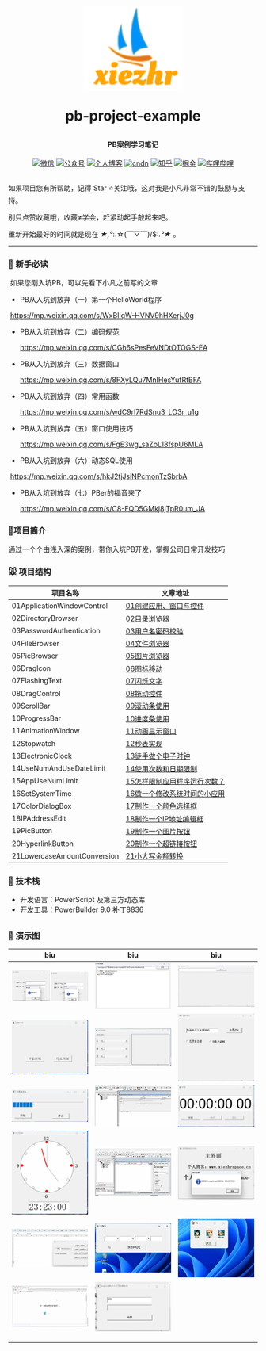 

<p align="center">
	<img alt="logo" width="200px" src="images/logo.png">
</p>
<h1 align="center" style="margin: 30px 0 30px; font-weight: bold;">pb-project-example</h1>
<h4 align="center">PB案例学习笔记</h4>
<p align="center">
  <a href="https://gitee.com/xiezhr/image-learn-bed/raw/master/image/wx.jpg"><img src="https://img.shields.io/badge/weChat-%E5%BE%AE%E4%BF%A1%E5%8F%B7-green.svg" alt="微信"></a>
  <a href="https://gitee.com/xiezhr/image-learn-bed/raw/master/image/微信公众号.png"><img src="https://img.shields.io/badge/%E5%85%AC%E4%BC%97%E5%8F%B7-XiezhrSpace-blue.svg" alt="公众号"></a>
  <a href="https://www.xiezhrspace.cn"><img src="https://img.shields.io/badge/%E4%B8%AA%E4%BA%BA%E5%8D%9A%E5%AE%A2-www.xiezhrspace.cn-orange.svg" alt="个人博客"></a>
  <a href="https://blog.csdn.net/rong09_13"><img src="https://img.shields.io/badge/csdn-CSDN-red.svg" alt="cndn"></a>
   <a href="https://www.zhihu.com/people/rong-xie-49-35/posts"><img 		         src="https://img.shields.io/badge/zhihu-%E7%9F%A5%E4%B9%8E-blue.svg" alt="知乎"></a>
  <a href="https://juejin.im/user/1829211147871415"><img src="https://img.shields.io/badge/juejin-%E6%8E%98%E9%87%91-9cf.svg" alt="掘金"></a>
  <a href="https://space.bilibili.com/305330347"><img src="https://img.shields.io/badge/bilibili-%E5%93%94%E5%93%A9%E5%93%94%E5%93%A9-critical.svg" alt="哔哩哔哩"></a> 
</p>

##  

如果项目您有所帮助，记得 Star ⭐关注哦，这对我是小凡非常不错的鼓励与支持。

别只点赞收藏哦，收藏≠学会，赶紧动起手敲起来吧。

重新开始最好的时间就是现在   *★,°*:.☆(￣▽￣)/$:*.°★* 。

-------



### 🐶 新手必读

​    如果您刚入坑PB，可以先看下小凡之前写的文章

- PB从入坑到放弃（一）第一个HelloWorld程序

​		https://mp.weixin.qq.com/s/WxBIiqW-HVNV9hHXerjJ0g

- PB从入坑到放弃（二）编码规范

  https://mp.weixin.qq.com/s/CGh6sPesFeVNDtOTOGS-EA

- PB从入坑到放弃（三）数据窗口

  https://mp.weixin.qq.com/s/8FXyLQu7MnIHesYufRtBFA

- PB从入坑到放弃（四）常用函数

  https://mp.weixin.qq.com/s/wdC9rl7RdSnu3_LO3r_u1g

- PB从入坑到放弃（五）窗口使用技巧

  https://mp.weixin.qq.com/s/FgE3wg_saZoL18fspU6MLA

- PB从入坑到放弃（六）动态SQL使用

​	  https://mp.weixin.qq.com/s/hkJ2tjJsiNPcmonTzSbrbA

- PB从入坑到放弃（七）PBer的福音来了

  https://mp.weixin.qq.com/s/C8-FQD5GMkj8jTpR0um_JA



### 🐤项目简介

通过一个个由浅入深的案例，带你入坑PB开发，掌握公司日常开发技巧

### 🐭 项目结构

| 项目名称                    | 文章地址                                                  |
| --------------------------- | --------------------------------------------------------- |
| 01ApplicationWindowControl  | [01创建应用、窗口与控件](http://t.csdnimg.cn/n53vV)       |
| 02DirectoryBrowser          | [02目录浏览器](http://t.csdnimg.cn/gZSk9)                 |
| 03PasswordAuthentication    | [03用户名密码校验](http://t.csdnimg.cn/Gltdx)             |
| 04FileBrowser               | [04文件浏览器](http://t.csdnimg.cn/XTLvq)                 |
| 05PicBrowser                | [05图片浏览器](http://t.csdnimg.cn/bqWhF)                 |
| 06DragIcon                  | [06图标移动](http://t.csdnimg.cn/gPEre)                   |
| 07FlashingText              | [07闪烁文字](http://t.csdnimg.cn/xgMcc)                   |
| 08DragControl               | [08拖动控件](http://t.csdnimg.cn/vTJLh)                   |
| 09ScrollBar                 | [09滚动条使用](http://t.csdnimg.cn/h6h98)                 |
| 10ProgressBar               | [10进度条使用](http://t.csdnimg.cn/h1O9e)                 |
| 11AnimationWindow           | [11动画显示窗口](http://t.csdnimg.cn/nsKmd)               |
| 12Stopwatch                 | [12秒表实现](http://t.csdnimg.cn/HAQP7)                   |
| 13ElectronicClock           | [13徒手做个电子时钟](http://t.csdnimg.cn/mS2FK)           |
| 14UseNumAndUseDateLimit     | [14使用次数和日期限制](http://t.csdnimg.cn/38U7O)         |
| 15AppUseNumLimit            | [15怎样限制应用程序运行次数？](http://t.csdnimg.cn/Aqr8d) |
| 16SetSystemTime             | [16做一个修改系统时间的小应用](http://t.csdnimg.cn/mK03y) |
| 17ColorDialogBox            | [17制作一个颜色选择框](http://t.csdnimg.cn/vCRWL)         |
| 18IPAddressEdit             | [18制作一个IP地址编辑框 ](http://t.csdnimg.cn/9506K)      |
| 19PicButton                 | [19制作一个图片按钮](http://t.csdnimg.cn/mZICg)           |
| 20HyperlinkButton           | [20制作一个超链接按钮](http://t.csdnimg.cn/R4krA)         |
| 21LowercaseAmountConversion | [21小大写金额转换](http://t.csdnimg.cn/nNk4y)             |



### 🐨 技术栈

- 开发语言：PowerScript 及第三方动态库
- 开发工具：PowerBuilder 9.0  补丁8836

##  

### 🐷 演示图

| biu                                                          | biu                                                          | biu                                                          |
| ------------------------------------------------------------ | ------------------------------------------------------------ | ------------------------------------------------------------ |
| ![image-20240523213611622](./assets/image-20240523213611622.png) | ![image-20240523213804217](./assets/image-20240523213804217.png) | ![展示图片](./assets/展示图片.gif)                           |
| ![文字闪烁](./assets/文字闪烁.gif)                           | ![滚动条使用](./assets/滚动条使用.gif)                       | ![控件拖动](./assets/控件拖动.gif)                           |
| ![使用进度条](./assets/使用进度条.gif)                       | ![动画视窗](./assets/动画视窗.gif)                           | ![秒表计时](./assets/秒表计时.gif)                           |
| ![电子时钟](./assets/电子时钟.gif)                           | ![限制使用](./assets/限制使用.gif)                           | ![运用程序启动次数限制](./assets/image-20240602102604039.png) |
| ![颜色选择框](./assets/颜色选择框.gif)                       | ![IP地址编辑器](./assets/IP地址编辑器.gif)                   | ![图片按钮](./assets/图片按钮.gif)                           |
| ![超链接按钮](./assets/超链接按钮.gif)                       | ![小大写金额转换](./assets/小大写金额转换.gif)               |                                                              |
|                                                              |                                                              |                                                              |
|                                                              |                                                              |                                                              |
|                                                              |                                                              |                                                              |



